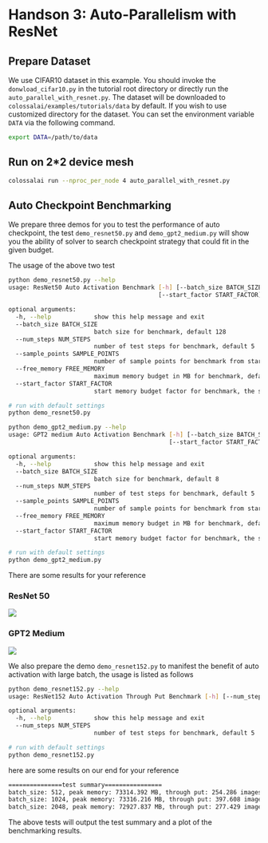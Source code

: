# Handson 3: Auto-Parallelism with ResNet

## Prepare Dataset

We use CIFAR10 dataset in this example. You should invoke the `donwload_cifar10.py` in the tutorial root directory or directly run the `auto_parallel_with_resnet.py`.
The dataset will be downloaded to `colossalai/examples/tutorials/data` by default.
If you wish to use customized directory for the dataset. You can set the environment variable `DATA` via the following command.

```bash
export DATA=/path/to/data
```


## Run on 2*2 device mesh

```bash
colossalai run --nproc_per_node 4 auto_parallel_with_resnet.py
```

## Auto Checkpoint Benchmarking

We prepare three demos for you to test the performance of auto checkpoint, the test `demo_resnet50.py` and `demo_gpt2_medium.py` will show you the ability of solver to search checkpoint strategy that could fit in the given budget.

The usage of the above two test
```bash
python demo_resnet50.py --help
usage: ResNet50 Auto Activation Benchmark [-h] [--batch_size BATCH_SIZE] [--num_steps NUM_STEPS] [--sample_points SAMPLE_POINTS] [--free_memory FREE_MEMORY]
                                          [--start_factor START_FACTOR]

optional arguments:
  -h, --help            show this help message and exit
  --batch_size BATCH_SIZE
                        batch size for benchmark, default 128
  --num_steps NUM_STEPS
                        number of test steps for benchmark, default 5
  --sample_points SAMPLE_POINTS
                        number of sample points for benchmark from start memory budget to maximum memory budget (free_memory), default 15
  --free_memory FREE_MEMORY
                        maximum memory budget in MB for benchmark, default 11000 MB
  --start_factor START_FACTOR
                        start memory budget factor for benchmark, the start memory budget will be free_memory / start_factor, default 4

# run with default settings
python demo_resnet50.py

python demo_gpt2_medium.py --help
usage: GPT2 medium Auto Activation Benchmark [-h] [--batch_size BATCH_SIZE] [--num_steps NUM_STEPS] [--sample_points SAMPLE_POINTS] [--free_memory FREE_MEMORY]
                                             [--start_factor START_FACTOR]

optional arguments:
  -h, --help            show this help message and exit
  --batch_size BATCH_SIZE
                        batch size for benchmark, default 8
  --num_steps NUM_STEPS
                        number of test steps for benchmark, default 5
  --sample_points SAMPLE_POINTS
                        number of sample points for benchmark from start memory budget to maximum memory budget (free_memory), default 15
  --free_memory FREE_MEMORY
                        maximum memory budget in MB for benchmark, default 56000 MB
  --start_factor START_FACTOR
                        start memory budget factor for benchmark, the start memory budget will be free_memory / start_factor, default 10

# run with default settings
python demo_gpt2_medium.py
```

There are some results for your reference

### ResNet 50
![](https://raw.githubusercontent.com/hpcaitech/public_assets/main/colossalai/img/tutorial/resnet50_benchmark.png)

### GPT2 Medium
![](https://raw.githubusercontent.com/hpcaitech/public_assets/main/colossalai/img/tutorial/gpt2_benchmark.png)

We also prepare the demo `demo_resnet152.py` to manifest the benefit of auto activation with large batch, the usage is listed as follows
```bash
python demo_resnet152.py --help
usage: ResNet152 Auto Activation Through Put Benchmark [-h] [--num_steps NUM_STEPS]

optional arguments:
  -h, --help            show this help message and exit
  --num_steps NUM_STEPS
                        number of test steps for benchmark, default 5

# run with default settings
python demo_resnet152.py
```

here are some results on our end for your reference
```bash
===============test summary================
batch_size: 512, peak memory: 73314.392 MB, through put: 254.286 images/s
batch_size: 1024, peak memory: 73316.216 MB, through put: 397.608 images/s
batch_size: 2048, peak memory: 72927.837 MB, through put: 277.429 images/s
```

The above tests will output the test summary and a plot of the benchmarking results.
